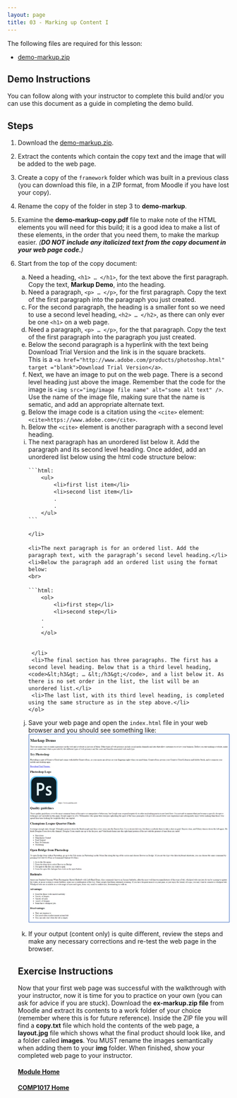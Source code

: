 ```yaml
---
layout: page
title: 03 - Marking up Content I
---
```

The following files are required for this lesson:

* [demo-markup.zip](files/demo-markup.zip)

## Demo Instructions
You can follow along with your instructor to complete this build and/or you can use this document as a guide in completing the demo build.

## Steps
1. Download the [demo-markup.zip](files/demo-markup.zip).
2. Extract the contents which contain the copy text and the image that will be added to the web page.
3.	Create a copy of the <code>framework</code> folder which was built in a previous class (you can download this file, in a ZIP format, from Moodle if you have lost your copy).
4.	Rename the copy of the folder in step 3 to **demo-markup**.
5.	Examine the **demo-markup-copy.pdf** file to make note of the HTML elements you will need for this build; it is a good idea to make a list of these elements, in the order that you need them, to make the markup easier. _(**DO NOT include any italicized text from the copy document in your web page code.**)_
6.	Start from the top of the copy document:<br>
    <ol type="a">
        <li>Need a heading, <code>&lt;h1&gt; … &lt;/h1&gt;</code>, for the text above the first paragraph. Copy the text, <b>Markup Demo</b>, into the heading.</li>
        <li>Need a paragraph, <code>&lt;p&gt; … &lt;/p&gt;</code>, for the first paragraph. Copy the text of the first paragraph into the paragraph you just created.</li>
        <li>For the second paragraph, the heading is a smaller font so we need to use a second level heading, <code>&lt;h2&gt; … &lt;/h2&gt;</code>, as there can only ever be one <code>&lt;h1&gt;</code> on a web page.</li>
        <li>Need a paragraph, <code>&lt;p&gt; … &lt;/p&gt;</code>, for the that paragraph. Copy the text of the first paragraph into the paragraph you just created.</li>
        <li>Below the second paragraph is a hyperlink with the text being Download Trial Version and the link is in the square brackets.<br>This is a <code>&lt;a href="http://www.adobe.com/products/photoshop.html" target ="blank"&gt;Download Trial Version&lt;/a&gt;</code>.</li>
        <li>Next, we have an image to put on the web page. There is a second level heading just above the image. Remember that the code for the image is <code>&lt;img src="img/image file name" alt="some alt text" /&gt;</code>. Use the name of the image file, making sure that the name is sematic, and add an appropriate alternate text.</li>
        <li>Below the image code is a citation using the <code>&lt;cite&gt;</code> element: <code>&lt;cite&gt;https://www.adobe.com&lt;/cite&gt;</code>.</li>
        <li>Below the <code>&lt;cite&gt;</code> element is another paragraph with a second level heading.</li>
        <li>The next paragraph has an unordered list below it. Add the paragraph and its second level heading. Once added, add an unordered list below using the html code structure below:<br>

        ```html:
            <ul>
                <li>first list item</li>
                <li>second list item</li>
                .
                .
            </ul>
        ```

        </li>

        <li>The next paragraph is for an ordered list. Add the paragraph text, with the paragraph’s second level heading.</li>
        <li>Below the paragraph add an ordered list using the format below:
        <br>

        ```html:
            <ol>
                <li>first step</li>
                <li>second step</li>
            .
            .
            </ol>
       ```

        </li>
        <li>The final section has three paragraphs. The first has a second level heading. Below that is a third level heading, <code>&lt;h3&gt; … &lt;/h3&gt;</code>, and a list below it. As there is no set order in the list, the list will be an unordered list.</li>
        <li>The last list, with its third level heading, is completed using the same structure as in the step above.</li>
    </ol>
7. Save your web page and open the <code>index.html</code> file in your web browser and you should see something like:<br>
![lesson3_output.jpg](files/lesson3_output.jpg)
8.	If your output (content only) is quite different, review the steps and make any necessary corrections and re-test the web page in the browser.

## Exercise Instructions
Now that your first web page was successful with the walkthrough with your instructor, now it is time for you to practice on your own (you can ask for advice if you are stuck). Download the **ex-markup.zip file** from Moodle and extract its contents to a work folder of your choice (remember where this is for future reference). Inside the ZIP file you will find a **copy.txt** file which hold the contents of the web page, a **layout.jpg** file which shows what the final product should look like, and a folder called **images**. You MUST rename the images semantically when adding them to your **img** folder. When finished, show your completed web page to your instructor.

#### [Module Home](../)
#### [COMP1017 Home](../../)